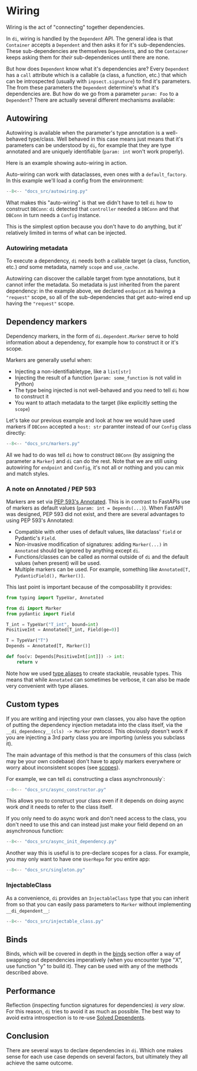# Wiring

Wiring is the act of "connecting" together dependencies.

In `di`, wiring is handled by the `Dependent` API.
The general idea is that `Container` accepts a `Dependent` and then asks it for it's sub-dependencies.
These sub-dependencies are themselves `Dependent`s, and so the `Container` keeps asking them for _their_ sub-dependenices until there are none.

But how does `Dependent` know what it's dependencies are?
Every `Dependent` has a `call` attribute which is a callable (a class, a function, etc.) that which can be introspected (usually with `inpsect.signature`) to find it's parameters.
The from these parameters the `Dependent` determine's what it's dependencies are.
But how do we go from a parameter `param: Foo` to a `Dependent`?
There are actually several different mechanisms available:

## Autowiring

Autowiring is available when the parameter's type annotation is a well-behaved type/class. Well behaved in this case means just means that it's parameters can be understood by `di`, for example that they are type annotated and are uniquely identifiable (`param: int` won't work properly).

Here is an example showing auto-wiring in action.

Auto-wiring can work with dataclasses, even ones with a `default_factory`.
In this example we'll load a config from the environment:

```Python
--8<-- "docs_src/autowiring.py"
```

What makes this "auto-wiring" is that we didn't have to tell `di` how to construct `DBConn`: `di` detected that `controller` needed a `DBConn` and that `DBConn` in turn needs a `Config` instance.

This is the simplest option because you don't have to do anything, but it' relatively limited in terms of what can be injected.

### Autowiring metadata

To execute a dependency, `di` needs both a callable target (a class, function, etc.) _and_ some metadata, namely `scope` and `use_cache`.

Autowiring can discover the callable target from type annotations, but it cannot infer the metadata.
So metadata is just inherited from the parent dependency: in the example above, we declared `endpoint` as having a `"request"` scope, so all of the sub-dependencies that get auto-wired end up having the `"request"` scope.

## Dependency markers

Dependency markers, in the form of `di.dependent.Marker` serve to hold information about a dependency, for example how to construct it or it's scope.

Markers are generally useful when:

- Injecting a non-identifiabletype, like a `list[str]`
- Injecting the result of a function (`param: some_function` is not valid in Python)
- The type being injected is not well-behaved and you need to tell `di` how to construct it
- You want to attach metadata to the target (like explicitly setting the `scope`)

Let's take our previous example and look at how we would have used markers if `DBConn` accepted a `host: str` paramter instead of our `Config` class directly:

```Python
--8<-- "docs_src/markers.py"
```

All we had to do was tell `di` how to construct `DBConn` (by assigning the parameter a `Marker`) and `di` can do the rest.
Note that we are still using autowiring for `endpoint` and `Config`, it's not all or nothing and you can mix and match styles.

### A note on Annotated / PEP 593

Markers are set via [PEP 593's Annotated].
This is in contrast to FastAPIs use of markers as default values (`param: int = Depends(...)`).
When FastAPI was designed, PEP 593 did not exist, and there are several advantages to using PEP 593's Annotated:

- Compatible with other uses of default values, like dataclass' `field` or Pydantic's `Field`.
- Non-invasive modification of signatures: adding `Marker(...)` in `Annotated` should be ignored by anything except `di`.
- Functions/classes can be called as normal outside of `di` and the default values (when present) will be used.
- Multiple markers can be used. For example, something like `Annotated[T, PydanticField(), Marker()]`.

This last point is important because of the composability it provides:

```python
from typing import TypeVar, Annotated

from di import Marker
from pydantic import Field

T_int = TypeVar("T_int", bound=int)
PositiveInt = Annotated[T_int, Field(ge=0)]

T = TypeVar("T")
Depends = Annotated[T, Marker()]

def foo(v: Depends[PositiveInt[int]]) -> int:
    return v
```

Note how we used [type aliases] to create stackable, reusable types.
This means that while `Annotated` can sometimes be verbose, it can also be made very convenient with type aliases.

[type aliases]: https://www.python.org/dev/peps/pep-0593/#aliases-concerns-over-verbosity

## Custom types

If you are writing and injecting your own classes, you also have the option of putting the dependency injection metadata into the class itself, via the `__di_dependency__(cls) -> Marker` protocol. This obviously doesn't work if you are injecting a 3rd party class you are importing (unless you subclass it).

The main advantage of this method is that the consumers of this class (wich may be your own codebase) don't have to apply markers everywhere or worry about inconsistent scopes (see [scopes]).

For example, we can tell `di` constructing a class asynchronously`:

```Python
--8<-- "docs_src/async_constructor.py"
```

This allows you to construct your class even if it depends on doing async work _and_ it needs to refer to the class itself.

If you only need to do async work and don't need access to the class, you don't need to use this and can instead just make your field depend on an asynchronous function:

```Python
--8<-- "docs_src/async_init_dependency.py"
```

Another way this is useful is to pre-declare scopes for a class.
For example, you may only want to have one `UserRepo` for you entire app:

```Python
--8<-- "docs_src/singleton.py"
```

[scopes]: scopes.md

### InjectableClass

As a convenience, `di` provides an `InjectableClass` type that you can inherit from so that you can easily pass parameters to `Marker` without implementing `__di_dependent__`:

```Python
--8<-- "docs_src/injectable_class.py"
```

## Binds

Binds, which will be covered in depth in the [binds] section offer a way of swapping out dependencies imperatively (when you encounter type "X", use function "y" to build it).
They can be used with any of the methods described above.

## Performance

Reflection (inspecting function signatures for dependencies) _is very slow_.
For this reason, `di` tries to avoid it as much as possible.
The best way to avoid extra introspection is to re-use [Solved Dependents].

## Conclusion

There are several ways to declare dependencies in `di`.
Which one makes sense for each use case depends on several factors, but ultimately they all achieve the same outcome.

[Solved Dependents]: solving.md#SolvedDependent
[binds]: binds.md
[PEP 593's Annotated]: https://www.python.org/dev/peps/pep-0593/
[typing_extensions backport]: https://pypi.org/project/typing-extensions/
